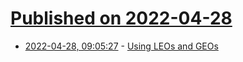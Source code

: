 # [Published on 2022-04-28](index.md)

* [2022-04-28, 09:05:27](https://news.ycombinator.com/item?id=31190247) - [Using LEOs and GEOs](https://www.potaroo.net/ispcol/2022-04/leogeo.html)
